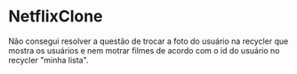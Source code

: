 # NetflixClone
Não consegui resolver a questão de trocar a foto do usuário na recycler que mostra os usuários e nem motrar filmes de acordo com o id do usuário no recycler "minha lista".
